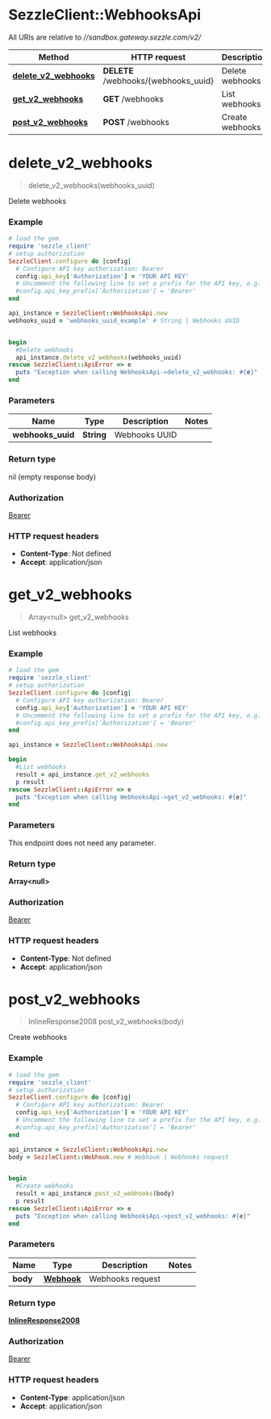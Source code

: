 # SezzleClient::WebhooksApi

All URIs are relative to *//sandbox.gateway.sezzle.com/v2/*

Method | HTTP request | Description
------------- | ------------- | -------------
[**delete_v2_webhooks**](WebhooksApi.md#delete_v2_webhooks) | **DELETE** /webhooks/{webhooks_uuid} | Delete webhooks
[**get_v2_webhooks**](WebhooksApi.md#get_v2_webhooks) | **GET** /webhooks | List webhooks
[**post_v2_webhooks**](WebhooksApi.md#post_v2_webhooks) | **POST** /webhooks | Create webhooks

# **delete_v2_webhooks**
> delete_v2_webhooks(webhooks_uuid)

Delete webhooks

### Example
```ruby
# load the gem
require 'sezzle_client'
# setup authorization
SezzleClient.configure do |config|
  # Configure API key authorization: Bearer
  config.api_key['Authorization'] = 'YOUR API KEY'
  # Uncomment the following line to set a prefix for the API key, e.g. 'Bearer' (defaults to nil)
  #config.api_key_prefix['Authorization'] = 'Bearer'
end

api_instance = SezzleClient::WebhooksApi.new
webhooks_uuid = 'webhooks_uuid_example' # String | Webhooks UUID


begin
  #Delete webhooks
  api_instance.delete_v2_webhooks(webhooks_uuid)
rescue SezzleClient::ApiError => e
  puts "Exception when calling WebhooksApi->delete_v2_webhooks: #{e}"
end
```

### Parameters

Name | Type | Description  | Notes
------------- | ------------- | ------------- | -------------
 **webhooks_uuid** | **String**| Webhooks UUID |

### Return type

nil (empty response body)

### Authorization

[Bearer](../README.md#Bearer)

### HTTP request headers

 - **Content-Type**: Not defined
 - **Accept**: application/json



# **get_v2_webhooks**
> Array&lt;null&gt; get_v2_webhooks

List webhooks

### Example
```ruby
# load the gem
require 'sezzle_client'
# setup authorization
SezzleClient.configure do |config|
  # Configure API key authorization: Bearer
  config.api_key['Authorization'] = 'YOUR API KEY'
  # Uncomment the following line to set a prefix for the API key, e.g. 'Bearer' (defaults to nil)
  #config.api_key_prefix['Authorization'] = 'Bearer'
end

api_instance = SezzleClient::WebhooksApi.new

begin
  #List webhooks
  result = api_instance.get_v2_webhooks
  p result
rescue SezzleClient::ApiError => e
  puts "Exception when calling WebhooksApi->get_v2_webhooks: #{e}"
end
```

### Parameters
This endpoint does not need any parameter.

### Return type

**Array&lt;null&gt;**

### Authorization

[Bearer](../README.md#Bearer)

### HTTP request headers

 - **Content-Type**: Not defined
 - **Accept**: application/json



# **post_v2_webhooks**
> InlineResponse2008 post_v2_webhooks(body)

Create webhooks

### Example
```ruby
# load the gem
require 'sezzle_client'
# setup authorization
SezzleClient.configure do |config|
  # Configure API key authorization: Bearer
  config.api_key['Authorization'] = 'YOUR API KEY'
  # Uncomment the following line to set a prefix for the API key, e.g. 'Bearer' (defaults to nil)
  #config.api_key_prefix['Authorization'] = 'Bearer'
end

api_instance = SezzleClient::WebhooksApi.new
body = SezzleClient::Webhook.new # Webhook | Webhooks request


begin
  #Create webhooks
  result = api_instance.post_v2_webhooks(body)
  p result
rescue SezzleClient::ApiError => e
  puts "Exception when calling WebhooksApi->post_v2_webhooks: #{e}"
end
```

### Parameters

Name | Type | Description  | Notes
------------- | ------------- | ------------- | -------------
 **body** | [**Webhook**](Webhook.md)| Webhooks request |

### Return type

[**InlineResponse2008**](InlineResponse2008.md)

### Authorization

[Bearer](../README.md#Bearer)

### HTTP request headers

 - **Content-Type**: application/json
 - **Accept**: application/json



